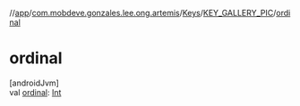 //[app](../../../../index.md)/[com.mobdeve.gonzales.lee.ong.artemis](../../index.md)/[Keys](../index.md)/[KEY_GALLERY_PIC](index.md)/[ordinal](ordinal.md)

# ordinal

[androidJvm]\
val [ordinal](ordinal.md): [Int](https://kotlinlang.org/api/latest/jvm/stdlib/kotlin/-int/index.html)
